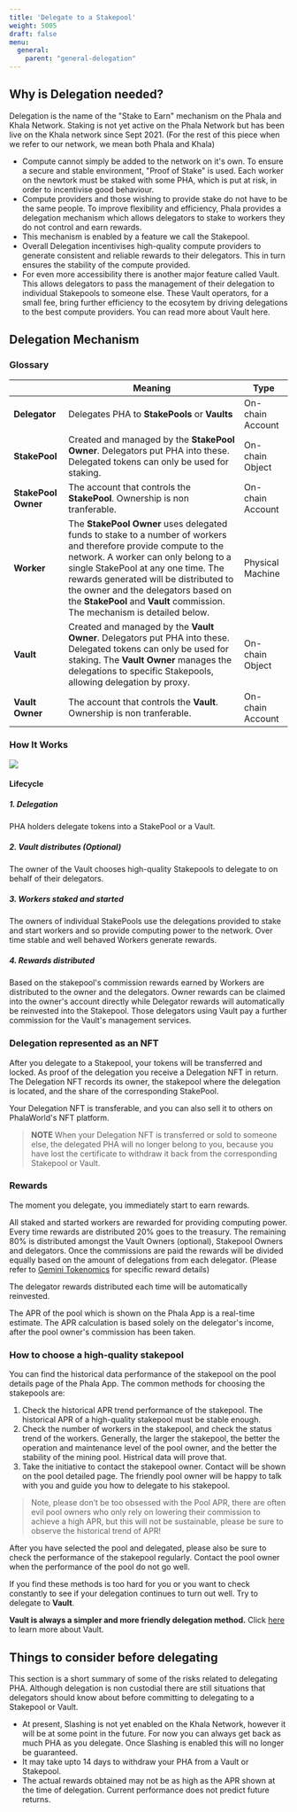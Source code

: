 ```yaml
---
title: 'Delegate to a Stakepool'
weight: 5005
draft: false
menu:
  general:
    parent: "general-delegation"
---
```


## Why is Delegation needed?

Delegation is the name of the "Stake to Earn" mechanism on the Phala and Khala Network. Staking is not yet active on the Phala Network but has been live on the Khala network since Sept 2021. (For the rest of this piece when we refer to our network, we mean both Phala and Khala)

- Compute cannot simply be added to the network on it's own. To ensure a secure and stable environment, "Proof of Stake" is used. Each worker on the newtork must be staked with some PHA, which is put at risk, in order to incentivise good behaviour.
- Compute providers and those wishing to provide stake do not have to be the same people. To improve flexibility and efficiency, Phala provides a delegation mechanism which allows delegators to stake to workers they do not control and earn rewards.
- This mechanism is enabled by a feature we call the Stakepool. 
- Overall Delegation incentivises high-quality compute providers to generate consistent and reliable rewards to their delegators. This in turn ensures the stability of the compute provided.
- For even more accessibility there is another major feature called Vault. This allows delegators to pass the management of their delegation to individual Stakepools to someone else. These Vault operators, for a small fee, bring further efficiency to the ecosytem by driving delegations to the best compute providers. You can read more about Vault here.

## Delegation Mechanism

### Glossary

| | Meaning   | Type            |
| --------- | ------------- | ---------------- |
| **Delegator** | Delegates PHA to **StakePools** or **Vaults** | On-chain Account |
| **StakePool** | Created and managed by the **StakePool Owner**. Delegators put PHA into these. Delegated tokens can only be used for staking.| On-chain Object  |
| **StakePool Owner**     | The account that controls the **StakePool**. Ownership is non tranferable. | On-chain Account |
| **Worker**    |  The **StakePool Owner** uses delegated funds to stake to a number of workers and therefore provide compute to the network. A worker can only belong to a single StakePool at any one time. The rewards generated will be distributed to the owner and the delegators based on the **StakePool** and **Vault** commission. The mechanism is detailed below. | Physical Machine | 
| **Vault**   | Created and managed by the **Vault Owner**. Delegators put PHA into these. Delegated tokens can only be used for staking. The **Vault Owner** manages the delegations to specific Stakepools, allowing delegation by proxy. |On-chain Object|
| **Vault Owner** |The account that controls the **Vault**. Ownership is non tranferable.|On-chain Account|

### How It Works

![](https://i.imgur.com/yMXCTbA.png)

#### Lifecycle

##### 1. Delegation
PHA holders delegate tokens into a StakePool or a Vault.  

##### 2. Vault distributes (Optional)
The owner of the Vault chooses high-quality Stakepools to delegate to on behalf of their delegators.  

##### 3. Workers staked and started

The owners of individual StakePools use the delegations provided to stake and start workers and so provide computing power to the network. Over time stable and well behaved Workers generate rewards.  

##### 4. Rewards distributed

Based on the stakepool's commission rewards earned by Workers are distributed to the owner and the delegators. Owner rewards can be claimed into the owner's account directly while Delegator rewards will automatically be reinvested into the Stakepool. Those delegators using Vault pay a further commission for the Vault's management services.  

### Delegation represented as an NFT

After you delegate to a Stakepool, your tokens will be transferred and locked. As proof of the delegation you receive a Delegation NFT in return. The Delegation NFT records its owner, the stakepool where the delegation is located, and the share of the corresponding StakePool.

Your Delegation NFT is transferable, and you can also sell it to others on PhalaWorld's NFT platform.

> **NOTE** When your Delegation NFT is transferred or sold to someone else, the delegated PHA will no longer belong to you, because you have lost the certificate to withdraw it back from the corresponding Stakepool or Vault. 

### Rewards

The moment you delegate, you immediately start to earn rewards.

All staked and started workers are rewarded for providing computing power. Every time rewards are distributed 20% goes to the treasury. The remaining 80% is distributed amongst the Vault Owners (optional), Stakepool Owners and delegators. Once the commissions are paid the rewards will be divided equally based on the amount of delegations from each delegator. (Please refer to [Gemini Tokenomics](https://wiki.phala.network/en-us/general/phala-network/tokenomics/) for specific reward details)

The delegator rewards distributed each time will be automatically reinvested.

The APR of the pool which is shown on the Phala App is a real-time estimate. The APR calculation is based solely on the delegator's income, after the pool owner's commission has been taken. 

### How to choose a high-quality stakepool

You can find the historical data performance of the stakepool on the pool details page of the Phala App. The common methods for choosing the stakepools are:

1. Check the historical APR trend performance of the stakepool. The historical APR of a high-quality stakepool must be stable enough.
2. Check the number of workers in the stakepool, and check the status trend of the workers. Generally, the larger the stakepool, the better the operation and maintenance level of the pool owner, and the better the stability of the mining pool. Histrical data will prove that.
3. Take the initiative to contact the stakepool owner. Contact will be shown on the pool detailed page. The friendly pool owner will be happy to talk with you and guide you how to delegate to his stakepool.

>Note, please don’t be too obsessed with the Pool APR, there are often evil pool owners who only rely on lowering their commission to achieve a high APR, but this will not be sustainable, please be sure to observe the historical trend of APR!

After you have selected the pool and delegated, please also be sure to check the performance of the stakepool regularly. Contact the pool owner when the performance of the pool do not go well.

If you find these methods is too hard for you or you want to check constantly to see if your delegation continues to turn out well. Try to delegate to **Vault**.

**Vault is always a simpler and more friendly delegation method.** 
Click [here](https://wiki.phala.network/en-us/general/applications/vault/) to learn more about Vault.


## Things to consider before delegating

This section is a short summary of some of the risks related to delegating PHA. Although delegation is non custodial there are still situations that delegators should know about before committing to delegating to a Stakepool or Vault. 

- At present, Slashing is not yet enabled on the Khala Network, however it will be at some point in the future. For now you can always get back as much PHA as you delegate. Once Slashing is enabled this will no longer be guaranteed. 
- It may take upto 14 days to withdraw your PHA from a Vault or Stakepool. 
- The actual rewards obtained may not be as high as the APR shown at the time of delegation. Current performance does not predict future returns. 
